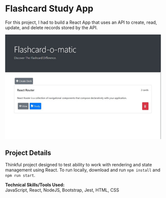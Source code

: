 # Flashcard Study App

For this project, I had to build a React App that uses an API to create, read, update, and delete records stored by the API. 

![Screenshot](./flashCards.jpg)

## Project Details

Thinkful project designed to test ability to work with rendering and state management using React. To run locally, download and run ```npm install``` and ```npm run start```. 

**Technical Skills/Tools Used:**  
JavaScript, React, NodeJS, Bootstrap, Jest, HTML, CSS
